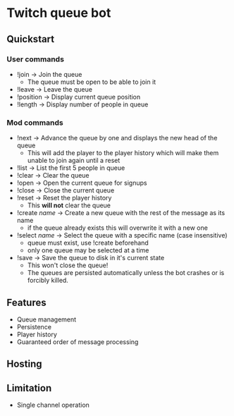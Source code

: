 # Twitch queue bot

## Quickstart

### User commands

- !join -> Join the queue
  - The queue must be open to be able to join it
- !leave -> Leave the queue
- !position -> Display current queue position
- !length -> Display number of people in queue

### Mod commands

- !next -> Advance the queue by one and displays the new head of the queue
  - This will add the player to the player history which will make them unable to join again until a reset
- !list -> List the first 5 people in queue
- !clear -> Clear the queue
- !open -> Open the current queue for signups
- !close -> Close the current queue
- !reset -> Reset the player history
  - This **will not** clear the queue
- !create *name* -> Create a new queue with the rest of the message as its name
  - if the queue already exists this will overwrite it with a new one
- !select *name* -> Select the queue with a specific name (case insensitive)
  - queue must exist, use !create beforehand
  - only one queue may be selected at a time
- !save -> Save the queue to disk in it's current state
  - This won't close the queue!
  - The queues are persisted automatically unless the bot crashes or is forcibly killed.

## Features

- Queue management
- Persistence
- Player history
- Guaranteed order of message processing

## Hosting

## Limitation

- Single channel operation
